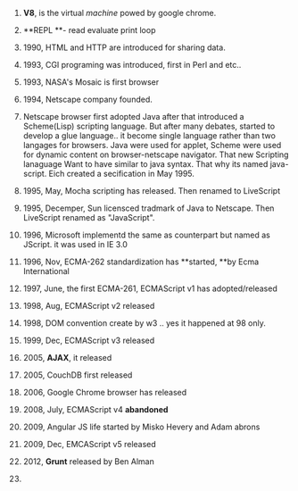 1. **V8**, is the virtual _machine_ powed by google chrome.
2. **REPL **- read evaluate print loop

3. 1990, HTML and HTTP are introduced for sharing data.

4. 1993, CGI programing was introduced, first in Perl and etc..

5. 1993, NASA's Mosaic is first browser

6. 1994, Netscape company founded.

7. Netscape browser first adopted Java after that introduced a Scheme\(Lisp\) scripting language. But after many debates, started to develop a glue language..  it become single language rather than two langages for browsers. Java were used for applet, Scheme were used for dynamic content on browser-netscape navigator. That new Scripting lanaguage Want to have similar to java syntax. That why its named java-script. Eich created a secification in May 1995.
8. 1995, May, Mocha scripting has released. Then renamed to LiveScript
9. 1995, Decemper, Sun licensced tradmark of Java to Netscape.  Then LiveScript renamed as "JavaScript".
10. 1996, Microsoft implementd the same as counterpart but named as JScript. it was used in IE 3.0
11. 1996, Nov, ECMA-262 standardization has **started, **by Ecma International

12. 1997, June, the first ECMA-261, ECMAScript v1 has adopted\/released

13. 1998, Aug, ECMAScript v2 released
14. 1998, DOM convention create by w3 .. yes it happened at 98 only.

15. 1999, Dec, ECMAScript v3 released
16. 2005, **AJAX**, it released
17. 2005, CouchDB first released
18. 2006, Google Chrome browser has released
19. 2008, July, ECMAScript v4 **abandoned**
20. 2009, Angular JS life started by Misko Hevery and Adam abrons
21. 2009, Dec, EMCAScript v5 released
22. 2012, **Grunt** released by Ben Alman
23. 

